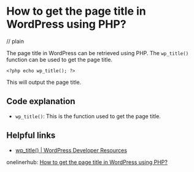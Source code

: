 # How to get the page title in WordPress using PHP?
// plain

The page title in WordPress can be retrieved using PHP. The `wp_title()` function can be used to get the page title.

```
<?php echo wp_title(); ?>
```

This will output the page title.

## Code explanation


- `wp_title()`: This is the function used to get the page title.

## Helpful links

- [wp_title() | WordPress Developer Resources](https://developer.wordpress.org/reference/functions/wp_title/)

onelinerhub: [How to get the page title in WordPress using PHP?](https://onelinerhub.com/php-wordpress/how-to-get-the-page-title-in-wordpress-using-php)
